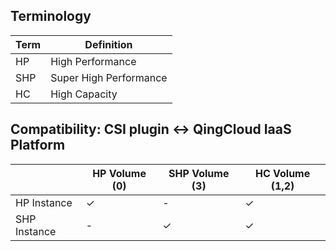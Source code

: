 ## Terminology

| Term  | Definition    |
|-------|---------------|
| HP    | High Performance          |
| SHP   | Super High Performance    |
| HC    | High Capacity             |

## Compatibility: CSI plugin <-> QingCloud IaaS Platform

|          | HP Volume (0)    | SHP Volume (3)   | HC Volume (1,2) |
|-----------|------------------|------------------|-----------------|
|HP Instance| ✓        | -                | ✓               |
|SHP Instance| -       | ✓                | ✓               |